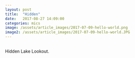 ```yaml
---
layout: post
title:  "Hidden"
date:   2017-08-27 14:09:00
categories: mics
image: /assets/article_images/2017-07-09-hello-world.png
image2: /assets/article_images/2017-07-09-hello-world.JPG
---
```

<br />
Hidden Lake Lookout. <br />
